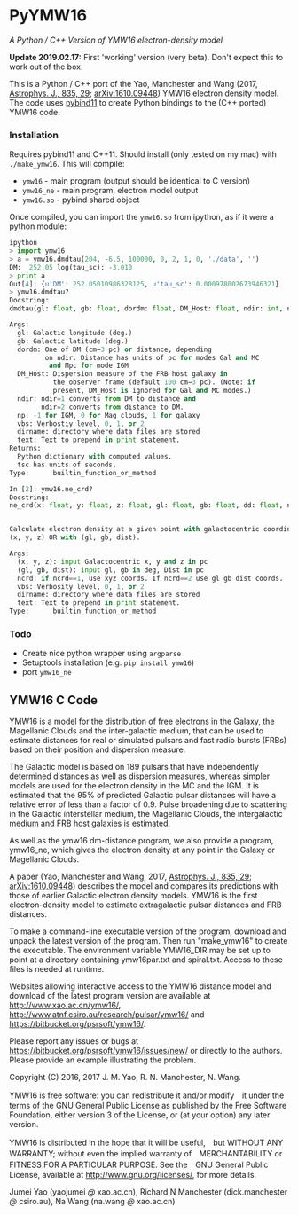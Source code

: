 # PyYMW16
_A Python / C++ Version of YMW16 electron-density model_

**Update 2019.02.17:** First 'working' version (very beta). Don't expect
this to work out of the box.

This is a Python / C++ port of the Yao, Manchester and Wang (2017, [Astrophys. J., 835, 29](https://iopscience.iop.org/article/10.3847/1538-4357/835/1/29/meta);
[arXiv:1610.09448](https://arxiv.org/abs/1610.09448)) YMW16 electron density model.
The code uses [pybind11](https://pybind11.readthedocs.io/en/stable/intro.html)
to create Python bindings to the (C++ ported) YMW16 code.

### Installation

Requires pybind11 and C++11. Should install (only tested on my mac)
with `./make_ymw16`. This will compile:

* `ymw16` - main program (output should be identical to C version)
* `ymw16_ne` - main program, electron model output
* `ymw16.so` - pybind shared object

Once compiled, you can import the `ymw16.so` from ipython, as if it
were a python module:

```python
ipython
> import ymw16
> a = ymw16.dmdtau(204, -6.5, 100000, 0, 2, 1, 0, './data', '')
DM:  252.05 log(tau_sc): -3.010
> print a
Out[4]: {u'DM': 252.05010986328125, u'tau_sc': 0.000978002673946321}
> ymw16.dmdtau?
Docstring:
dmdtau(gl: float, gb: float, dordm: float, DM_Host: float, ndir: int, np: int, vbs: int, dirname: unicode, text: unicode) -> Dict[unicode, float]

Args:
  gl: Galactic longitude (deg.)
  gb: Galactic latitude (deg.)
  dordm: One of DM (cm−3 pc) or distance, depending
         on ndir. Distance has units of pc for modes Gal and MC
          and Mpc for mode IGM
  DM_Host: Dispersion measure of the FRB host galaxy in
           the observer frame (default 100 cm−3 pc). (Note: if
           present, DM_Host is ignored for Gal and MC modes.)
  ndir: ndir=1 converts from DM to distance and
        ndir=2 converts from distance to DM.
  np: -1 for IGM, 0 for Mag clouds, 1 for galaxy
  vbs: Verbostiy level, 0, 1, or 2
  dirname: directory where data files are stored
  text: Text to prepend in print statement.
Returns:
  Python dictionary with computed values.
  tsc has units of seconds.
Type:      builtin_function_or_method

In [2]: ymw16.ne_crd?
Docstring:
ne_crd(x: float, y: float, z: float, gl: float, gb: float, dd: float, ncrd: int, vbs: int, dirname: unicode, text: unicode) -> float


Calculate electron density at a given point with galactocentric coordinates
(x, y, z) OR with (gl, gb, dist).

Args:
  (x, y, z): input Galactocentric x, y and z in pc
  (gl, gb, dist): input gl, gb in deg, Dist in pc
  ncrd: if ncrd==1, use xyz coords. If ncrd==2 use gl gb dist coords.
  vbs: Verbosity level, 0, 1, or 2
  dirname: directory where data files are stored
  text: Text to prepend in print statement.
Type:      builtin_function_or_method
```

### Todo

* Create nice python wrapper using `argparse`
* Setuptools installation (e.g. `pip install ymw16`)
* port `ymw16_ne`


## YMW16 C Code

YMW16 is a model for the distribution of free electrons in the Galaxy,
the Magellanic Clouds and the inter-galactic medium, that can be used
to estimate distances for real or simulated pulsars and fast radio
bursts (FRBs) based on their position and dispersion measure.

The Galactic model is based on 189 pulsars that have independently
determined distances as well as dispersion measures, whereas simpler
models are used for the electron density in the MC and the IGM. It is
estimated that the 95% of predicted Galactic pulsar distances will
have a relative error of less than a factor of 0.9. Pulse broadening
due to scattering in the Galactic interstellar medium, the Magellanic
Clouds, the intergalactic medium and FRB host galaxies is estimated.

As well as the ymw16 dm-distance program, we also provide a program,
ymw16_ne, which gives the electron density at any point in the Galaxy
or Magellanic Clouds.

A paper (Yao, Manchester and Wang, 2017, [Astrophys. J., 835, 29](https://iopscience.iop.org/article/10.3847/1538-4357/835/1/29/meta);
[arXiv:1610.09448](https://arxiv.org/abs/1610.09448)) describes the model and compares its predictions
with those of earlier Galactic electron density models. YMW16 is the
first electron-density model to estimate extragalactic pulsar
distances and FRB distances.

To make a command-line executable version of the program, download and
unpack the latest version of the program. Then run "make_ymw16" to
create the executable. The environment variable YMW16_DIR may be set
up to point at a directory containing ymw16par.txt and
spiral.txt. Access to these files is needed at runtime.

Websites allowing interactive access to the YMW16 distance model and
download of the latest program version are available at
http://www.xao.ac.cn/ymw16/,
http://www.atnf.csiro.au/research/pulsar/ymw16/ and
https://bitbucket.org/psrsoft/ymw16/.

Please report any issues or bugs at
https://bitbucket.org/psrsoft/ymw16/issues/new/ or directly to the
authors. Please provide an example illustrating the problem.

Copyright (C) 2016, 2017  J. M. Yao, R. N. Manchester, N. Wang.

YMW16 is free software: you can redistribute it and/or modify　it
under the terms of the GNU General Public License as published by the
Free Software Foundation, either version 3 of the License, or (at your
option) any later version.

YMW16 is distributed in the hope that it will be useful,　but WITHOUT
ANY WARRANTY; without even the implied warranty of　MERCHANTABILITY or
FITNESS FOR A PARTICULAR PURPOSE. See the　GNU General Public License,
available at http://www.gnu.org/licenses/, for more details.

Jumei Yao (yaojumei _@_ xao.ac.cn), Richard N Manchester
(dick.manchester _@_ csiro.au), Na Wang (na.wang _@_ xao.ac.cn)
